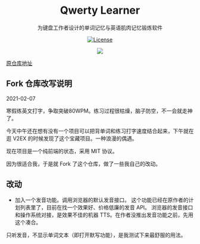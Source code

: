 <h1 align="center">
  Qwerty Learner
</h1>

<p align="center">
  为键盘工作者设计的单词记忆与英语肌肉记忆锻炼软件
</p>

<p align="center">
  <a href="https://github.com/Kaiyiwing/qwerty-learner/blob/master/LICENSE"><img src="https://img.shields.io/npm/l/@headlessui/react.svg" alt="License"></a>
</p>

<div align=center>
<img  src="https://github.com/Kaiyiwing/qwerty-learner/blob/master/docs/Screenshot.png"/>
</div>


[原仓库地址](https://github.com/Kaiyiwing/qwerty-learner)

## Fork 仓库改写说明

2021-02-07

寒假练英文打字，争取突破80WPM。练习过程很枯燥，脑子防空，不一会就走神了。

今天中午还在想有没有一个项目可以把背单词和练习打字速度结合起来，下午就在逛 V2EX 的时候发现了这个宝藏项目。一种浪漫的偶遇。

现在项目是一个纯前端的状态，采用 MIT 协议。

因为很适合我，于是就 Fork 了这个仓库，做了一些我自己的改动。

## 改动

- 加入一个发音功能。调用浏览器的默认发音接口。
这个功能已经在原作者的计划列表里了，目前在找一个效果好、价格低廉的发音 API。
浏览器的发音接口和操作系统对接，是效果不佳的机器 TTS。在作者没推出发音功能之前，先用这个凑合。

只听发音，不显示单词文本（即打开默写功能），是我测试下来最舒服的用法。